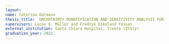 ```yaml
---
layout:
name: Caterina Dalmaso
thesis_title:  UNCERTAINTY QUANTIFICATION AND SENSITIVITY ANALYSIS FOR NON-INVASIVE MODEL-BASED INSTANTANEOUS WAVE-FREE RATIO PREDICTION     
supervisors: Lucas O. Müller and Fredrik Eikeland Fossan
external_institution: Santa Chiara Hospital, Trento (Italy)
graduation_year: 2022
---
```



